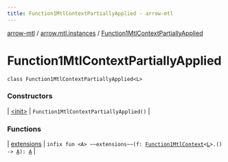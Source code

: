 ```yaml
---
title: Function1MtlContextPartiallyApplied - arrow-mtl
---
```


[arrow-mtl](../../index.html) / [arrow.mtl.instances](../index.html) / [Function1MtlContextPartiallyApplied](./index.html)

# Function1MtlContextPartiallyApplied

`class Function1MtlContextPartiallyApplied<L>`

### Constructors

| [&lt;init&gt;](-init-.html) | `Function1MtlContextPartiallyApplied()` |

### Functions

| [extensions](extensions.html) | `infix fun <A> ~~extensions~~(f: `[`Function1MtlContext`](../-function1-mtl-context/index.html)`<`[`L`](index.html#L)`>.() -> `[`A`](extensions.html#A)`): `[`A`](extensions.html#A) |

